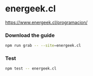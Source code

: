 # energeek.cl

https://www.energeek.cl/programacion/

### Download the guide

```sh
npm run grab -- --site=energeek.cl
```

### Test

```sh
npm test -- energeek.cl
```
